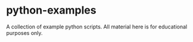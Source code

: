 # python-examples
A collection of example python scripts. All material here is for educational purposes only.
